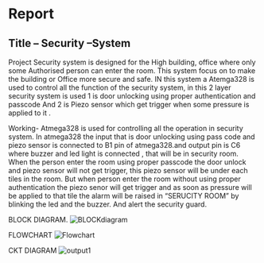 # Report
## Title – Security –System
 
Project Security system is designed for the High building, office where only some Authorised person can enter the room. This system focus on to make the building or Office more secure and safe.
IN this system a Atemga328 is used to control all the function of the security system, in this 2 layer security system is used 1 is door unlocking using proper authentication and passcode And 2 is Piezo sensor which get trigger when some pressure is applied to it .

Working-
Atmega328 is used for controlling all the operation in security system. In atmega328 the input that is door unlocking using pass code and piezo sensor is connected to B1 pin of atmega328.and output pin is C6 where buzzer and led light is connected , that will be in security room.
When the person enter the room using proper passcode the door unlock  and piezo sensor will not get trigger, this piezo sensor will be under each tiles in the room. But when person enter the room without using proper authentication the piezo senor will get trigger and as soon as pressure will be applied to that tile the alarm will be raised in “SERUCITY ROOM” by blinking the led and the buzzer. And alert the security guard.


BLOCK DIAGRAM.
![BLOCKdiagram](https://user-images.githubusercontent.com/102212321/164892614-2b32777c-722f-40ee-95b1-b4ad0cefdee8.JPG)

 
FLOWCHART
![Flowchart](https://user-images.githubusercontent.com/102212321/164892628-1fe517ba-4e2f-4236-898c-5a8a2977fdf2.JPG)


CKT DIAGRAM
![output1](https://user-images.githubusercontent.com/102212321/164892658-e3b2f5f3-0316-4867-814e-49df1e69b54d.png)



 



